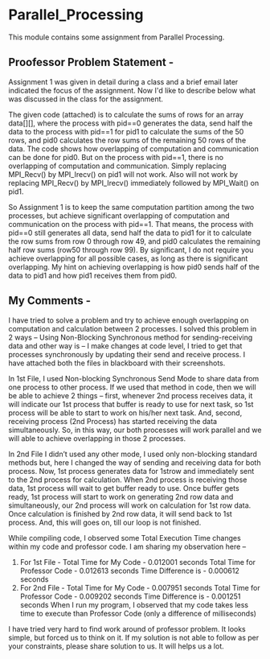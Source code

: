 # Parallel_Processing
This module contains some assignment from Parallel Processing.

## Proofessor Problem Statement - 

Assignment 1 was given in detail during a class and a brief email later indicated the focus of the assignment.  Now I'd like to describe below what was discussed in the class for the assignment.

The given code (attached) is to calculate the sums of rows for an array data[][], where the process with pid==0 generates the data, send half the data to the process with pid==1 for pid1 to calculate the sums of the 50 rows, and pid0 calculates the row sums of the remaining 50 rows of the data. The code shows how overlapping of computation and communication can be done for  pid0.  But on the process with pid==1, there is no overlapping of computation and communication. Simply replacing MPI_Recv() by MPI_Irecv() on  pid1 will not work.  Also will not work by replacing MPI_Recv() by MPI_Irecv() immediately followed by MPI_Wait() on pid1.

So Assignment 1 is to keep the same computation partition among the two processes,  but achieve significant   overlapping of computation and communication on the process with pid==1.  That means, the process with pid==0 still generates all data, send half the data to pid1 for it to calculate the row sums from row 0 through row 49, and pid0 calculates the remaining half row sums (row50 through row 99).  By significant, I do not require you achieve overlapping for all possible cases, as long as there is significant overlapping.  My hint on achieving overlapping is how pid0 sends half of the data to pid1 and how pid1 receives them from pid0.

## My Comments - 

I have tried to solve a problem and try to achieve enough overlapping on computation and calculation between 2 processes. I solved this problem in 2 ways – Using Non-Blocking Synchronous method for sending-receiving data and other way is – I make changes at code level, I tried to get that processes synchronously by updating their send and receive process. I have attached both the files in blackboard with their screenshots.

In 1st File, I used Non-blocking Synchronous Send Mode to share data from one process to other process. If we used that method in code, then we will be able to achieve 2 things – first, whenever 2nd process
receives data, it will indicate our 1st process that buffer is ready to use for next task, so 1st process will be able to start to work on his/her next task. And, second, receiving process (2nd Process) has started receiving
the data simultaneously. So, in this way, our both processes will work parallel and we will able to achieve overlapping in those 2 processes.

In 2nd File I didn’t used any other mode, I used only non-blocking standard methods but, here I changed the way of sending and receiving data for both process. Now, 1st process generates data for 1strow and immediately sent to the 2nd process for calculation. When 2nd process is receiving those data, 1st process will wait to get buffer ready to use. Once buffer gets ready, 1st process will start to work on generating 2nd row data and simultaneously, our 2nd process will work on calculation for 1st row data. Once calculation is finished by 2nd row data, it will send back to 1st process. And, this will goes on, till our loop is not finished.

While compiling code, I observed some Total Execution Time changes within my code and professor code. I am sharing my observation here –
1) For 1st File - 
    Total Time for My Code - 0.012001 seconds
    Total Time for Professor Code - 0.012613 seconds
    Time Difference is - 0.000612 seconds
2) For 2nd File -
    Total Time for My Code - 0.007951 seconds
    Total Time for Professor Code - 0.009202 seconds
    Time Difference is - 0.001251 seconds
When I run my program, I observed that my code takes less time to execute than Professor Code (only a difference of milliseconds)

I have tried very hard to find work around of professor problem. It looks simple, but forced us to think on it. If my solution is not able to follow as per your constraints, please share solution to us. It will helps us a lot.
